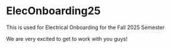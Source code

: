 # ElecOnboarding25
This is used for Electrical Onboarding for the Fall 2025 Semester

We are very excited to get to work with you guys!
